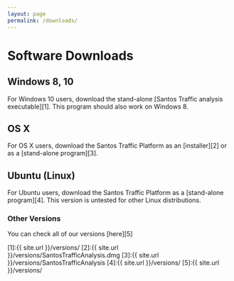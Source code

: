 ```yaml
---
layout: page
permalink: /downloads/
---
```


# Software Downloads

## Windows 8, 10

For Windows 10 users, download the stand-alone [Santos Traffic analysis executable][1]. This program should also work on Windows 8.

## OS X

For OS X users, download the Santos Traffic Platform as an [installer][2] or as a [stand-alone program][3].

## Ubuntu (Linux)

For Ubuntu users, download the Santos Traffic Platform as a [stand-alone program][4]. This version is untested for other Linux distributions.  

### Other Versions

You can check all of our versions [here][5]

[1]:{{ site.url }}/versions/
[2]:{{ site.url }}/versions/SantosTrafficAnalysis.dmg
[3]:{{ site.url }}/versions/SantosTrafficAnalysis
[4]:{{ site.url }}/versions/
[5]:{{ site.url }}/versions/